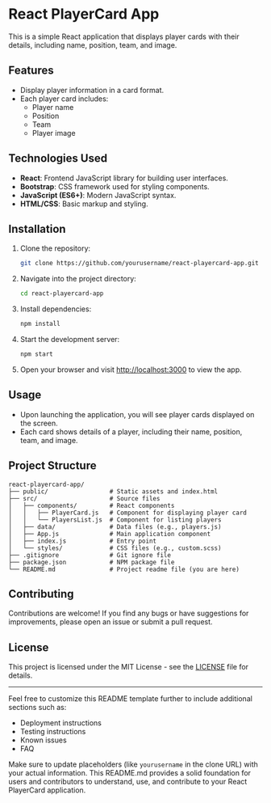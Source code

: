 
# React PlayerCard App

This is a simple React application that displays player cards with their details, including name, position, team, and image.

## Features

- Display player information in a card format.
- Each player card includes:
  - Player name
  - Position
  - Team
  - Player image

## Technologies Used

- **React**: Frontend JavaScript library for building user interfaces.
- **Bootstrap**: CSS framework used for styling components.
- **JavaScript (ES6+)**: Modern JavaScript syntax.
- **HTML/CSS**: Basic markup and styling.

## Installation

1. Clone the repository:

   ```bash
   git clone https://github.com/yourusername/react-playercard-app.git
   ```

2. Navigate into the project directory:

   ```bash
   cd react-playercard-app
   ```

3. Install dependencies:

   ```bash
   npm install
   ```

4. Start the development server:

   ```bash
   npm start
   ```

5. Open your browser and visit [http://localhost:3000](http://localhost:3000) to view the app.

## Usage

- Upon launching the application, you will see player cards displayed on the screen.
- Each card shows details of a player, including their name, position, team, and image.

## Project Structure

```
react-playercard-app/
├── public/                 # Static assets and index.html
├── src/                    # Source files
│   ├── components/         # React components
│   │   ├── PlayerCard.js   # Component for displaying player card
│   │   └── PlayersList.js  # Component for listing players
│   ├── data/               # Data files (e.g., players.js)
│   ├── App.js              # Main application component
│   ├── index.js            # Entry point
│   └── styles/             # CSS files (e.g., custom.scss)
├── .gitignore              # Git ignore file
├── package.json            # NPM package file
└── README.md               # Project readme file (you are here)
```

## Contributing

Contributions are welcome! If you find any bugs or have suggestions for improvements, please open an issue or submit a pull request.

## License

This project is licensed under the MIT License - see the [LICENSE](LICENSE) file for details.

---

Feel free to customize this README template further to include additional sections such as:

- Deployment instructions
- Testing instructions
- Known issues
- FAQ

Make sure to update placeholders (like `yourusername` in the clone URL) with your actual information. This README.md provides a solid foundation for users and contributors to understand, use, and contribute to your React PlayerCard application.
